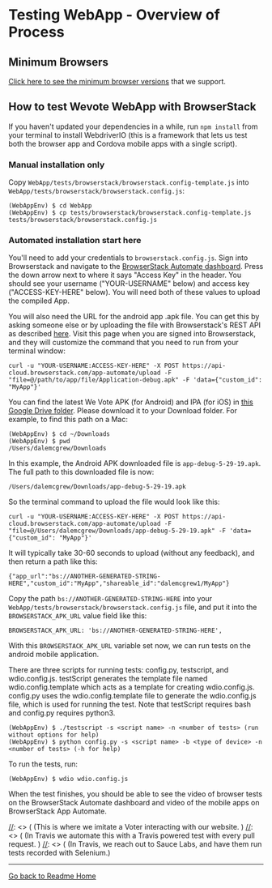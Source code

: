 # Testing WebApp - Overview of Process

## Minimum Browsers

[Click here to see the minimum browser versions](https://docs.google.com/spreadsheets/d/1FlUMCvg1pNIO0IzJm0jQyvUW1YC_KHh-LO4l-OVIcog/edit#gid=1774503729) 
that we support.

## How to test Wevote WebApp with BrowserStack

If you haven't updated your dependencies in a while, run `npm install` from your terminal to install WebdriverIO (this is a framework that lets us test both the browser app and Cordova mobile apps with a single script). 

### Manual installation only

Copy `WebApp/tests/browserstack/browserstack.config-template.js` into `WebApp/tests/browserstack/browserstack.config.js`:

    (WebAppEnv) $ cd WebApp
    (WebAppEnv) $ cp tests/browserstack/browserstack.config-template.js tests/browserstack/browserstack.config.js

### Automated installation start here

You'll need to add your credentials to `browserstack.config.js`. Sign into Browserstack and navigate to the [BrowserStack Automate dashboard](https://automate.browserstack.com/). Press the down arrow next to where it says "Access Key" in the header. You should see your username ("YOUR-USERNAME" below) and access key ("ACCESS-KEY-HERE" below). You will need both of these values to upload the compiled App.

You will also need the URL for the android app .apk file. You can get this by asking someone else or by uploading the file with Browserstack's REST API as described [here](https://www.browserstack.com/app-automate/rest-api?framework=appium).
Visit this page when you are signed into Browserstack, and they will customize the command that you need to run from your terminal window:

    curl -u "YOUR-USERNAME:ACCESS-KEY-HERE" -X POST https://api-cloud.browserstack.com/app-automate/upload -F "file=@/path/to/app/file/Application-debug.apk" -F 'data={"custom_id": "MyApp"}'

You can find the latest We Vote APK (for Android) and IPA (for iOS) in [this Google Drive folder](https://drive.google.com/drive/u/0/folders/10tK7oqY7FKWhe0ilHDcli-DWpT9ldTFs).
Please download it to your Download folder. For example, to find this path on a Mac:

    (WebAppEnv) $ cd ~/Downloads
    (WebAppEnv) $ pwd
    /Users/dalemcgrew/Downloads

In this example, the Android APK downloaded file is `app-debug-5-29-19.apk`. The full path to this downloaded file is now:

    /Users/dalemcgrew/Downloads/app-debug-5-29-19.apk

So the terminal command to upload the file would look like this:

    curl -u "YOUR-USERNAME:ACCESS-KEY-HERE" -X POST https://api-cloud.browserstack.com/app-automate/upload -F "file=@/Users/dalemcgrew/Downloads/app-debug-5-29-19.apk" -F 'data={"custom_id": "MyApp"}'

It will typically take 30-60 seconds to upload (without any feedback), and then return a path like this:

    {"app_url":"bs://ANOTHER-GENERATED-STRING-HERE","custom_id":"MyApp","shareable_id":"dalemcgrew1/MyApp"}

Copy the path `bs://ANOTHER-GENERATED-STRING-HERE` into your `WebApp/tests/browserstack/browserstack.config.js` file,
and put it into the `BROWSERSTACK_APK_URL` value field like this:

    BROWSERSTACK_APK_URL: 'bs://ANOTHER-GENERATED-STRING-HERE',

With this `BROWSERSTACK_APK_URL` variable set now, we can run tests on the android mobile application.

There are three scripts for running tests: config.py, testscript, and wdio.config.js. testScript generates the template file named wdio.config.template which acts as a template for creating wdio.config.js. config.py uses the wdio.config.template file to generate the wdio.config.js file, which is used for running the test. Note that testScript requires bash and config.py requires python3. 

    (WebAppEnv) $ ./testscript -s <script name> -n <number of tests> (run without options for help)
    (WebAppEnv) $ python config.py -s <script name> -b <type of device> -n <number of tests> (-h for help) 

To run the tests, run:

    (WebAppEnv) $ wdio wdio.config.js
    
When the test finishes, you should be able to see the video of browser tests on the BrowserStack Automate dashboard and video of the mobile apps on BrowserStack App Automate.

[//]: <> ( ## User Interaction Automated Testing with SauceLabs and Selenium)

[//]: <> ( (This is where we imitate a Voter interacting with our website. )
[//]: <> ( (In Travis we automate this with a Travis powered test with every pull request. )
[//]: <> ( (In Travis, we reach out to Sauce Labs, and have them run tests recorded with Selenium.)

[//]: <> (Configuration in WebApp/.travis.yml and WebApp/tests/selenium/interpreter_config.json)

[//]: <> (Please see /tests/selenium)

[//]: <> (## Component automated testing)

[//]: <> (This is where we test one component at a time. )
[//]: <> (Currently in Travis we automate this with a Travis powered test with every pull request. )

[//]: <> (Configuration in WebApp/.travis.yml and WebApp/package.json)

[//]: <> (Developers can run “npm run autoTest”)

[//]: <> (What are the components we want to test separately from user interaction testing?)
[//]: <> (/src/js/components/AddressBox.jsx)

---

[Go back to Readme Home](../../README.md)
